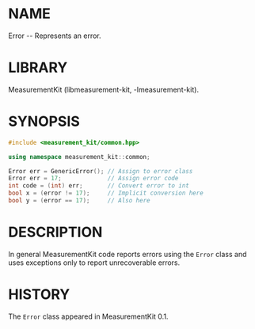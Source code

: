 # NAME
Error -- Represents an error.

# LIBRARY
MeasurementKit (libmeasurement-kit, -lmeasurement-kit).

# SYNOPSIS
```C++
#include <measurement_kit/common.hpp>

using namespace measurement_kit::common;

Error err = GenericError(); // Assign to error class
Error err = 17;             // Assign error code
int code = (int) err;       // Convert error to int
bool x = (error != 17);     // Implicit conversion here
bool y = (error == 17);     // Also here
```

# DESCRIPTION

In general MeasurementKit code reports errors using the `Error` class
and uses exceptions only to report unrecoverable errors.

# HISTORY

The `Error` class appeared in MeasurementKit 0.1.

